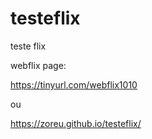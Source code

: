 # testeflix
teste flix


webflix page:

https://tinyurl.com/webflix1010

ou

https://zoreu.github.io/testeflix/
